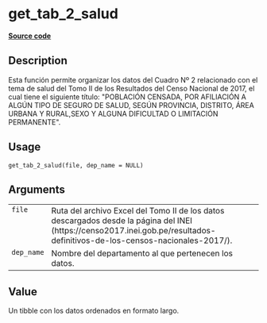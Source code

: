 

# get_tab_2_salud

[**Source code**](https://github.com/PaulESantos/perucenso/tree/master/R/make_tab_2s.R#L16)

## Description

Esta función permite organizar los datos del Cuadro Nº 2 relacionado con
el tema de salud del Tomo II de los Resultados del Censo Nacional de
2017, el cual tiene el siguiente título: "POBLACIÓN CENSADA, POR
AFILIACIÓN A ALGÚN TIPO DE SEGURO DE SALUD, SEGÚN PROVINCIA, DISTRITO,
ÁREA URBANA Y RURAL,SEXO Y ALGUNA DIFICULTAD O LIMITACIÓN PERMANENTE".

## Usage

<pre><code class='language-R'>get_tab_2_salud(file, dep_name = NULL)
</code></pre>

## Arguments

<table>
<tr>
<td style="white-space: nowrap; font-family: monospace; vertical-align: top">
<code id="get_tab_2_salud_:_file">file</code>
</td>
<td>
Ruta del archivo Excel del Tomo II de los datos descargados desde la
página del INEI
(https://censo2017.inei.gob.pe/resultados-definitivos-de-los-censos-nacionales-2017/).
</td>
</tr>
<tr>
<td style="white-space: nowrap; font-family: monospace; vertical-align: top">
<code id="get_tab_2_salud_:_dep_name">dep_name</code>
</td>
<td>
Nombre del departamento al que pertenecen los datos.
</td>
</tr>
</table>

## Value

Un tibble con los datos ordenados en formato largo.

